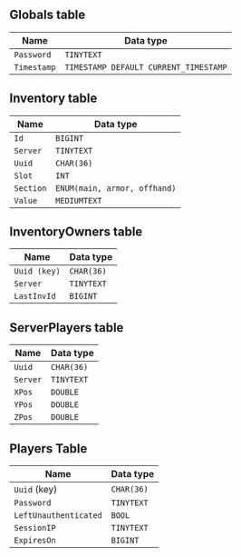 ## Globals table

| Name        | Data type                             |
|-------------|---------------------------------------|
| `Password`  | `TINYTEXT`                            |
| `Timestamp` | `TIMESTAMP DEFAULT CURRENT_TIMESTAMP` |

## Inventory table

| Name      | Data type                    |
|-----------|------------------------------|
| `Id`      | `BIGINT`                     |
| `Server`  | `TINYTEXT`                   |
| `Uuid`    | `CHAR(36)`                   |
| `Slot`    | `INT`                        |
| `Section` | `ENUM(main, armor, offhand)` |
| `Value`   | `MEDIUMTEXT`                 |

## InventoryOwners table

| Name         | Data type  |
|--------------|------------|
| `Uuid (key)` | `CHAR(36)` |
| `Server`     | `TINYTEXT` |
| `LastInvId`  | `BIGINT`   |

## ServerPlayers table

| Name     | Data type  |
|----------|------------|
| `Uuid`   | `CHAR(36)` |
| `Server` | `TINYTEXT` |
| `XPos`   | `DOUBLE`   |
| `YPos`   | `DOUBLE`   |
| `ZPos`   | `DOUBLE`   |

## Players Table

| Name                  | Data type  |
|-----------------------|------------|
| `Uuid` (key)          | `CHAR(36)` |
| `Password`            | `TINYTEXT` |
| `LeftUnauthenticated` | `BOOL`     |
| `SessionIP`           | `TINYTEXT` |
| `ExpiresOn`           | `BIGINT`   |
